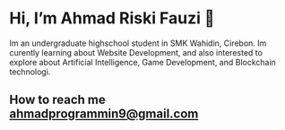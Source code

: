 # Hi, I’m Ahmad Riski Fauzi 👋
Im an undergraduate highschool student in SMK Wahidin, Cirebon. Im curently learning about Website Development, and also interested to explore about Artificial Intelligence, Game Development, and Blockchain technologi.

## How to reach me ahmadprogrammin9@gmail.com

<!---
AhmRsfz/AhmRsfz is a ✨ special ✨ repository because its `README.md` (this file) appears on your GitHub profile.
You can click the Preview link to take a look at your changes.
--->
